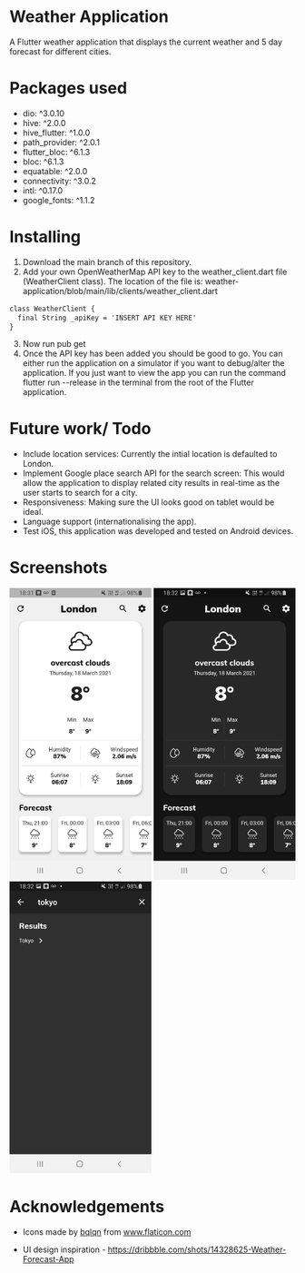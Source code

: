 # Weather Application
A Flutter weather application that displays the current weather and 5 day forecast for different cities.

# Packages used
  - dio: ^3.0.10
  - hive: ^2.0.0
  - hive_flutter: ^1.0.0
  - path_provider: ^2.0.1
  - flutter_bloc: ^6.1.3
  - bloc: ^6.1.3
  - equatable: ^2.0.0
  - connectivity: ^3.0.2
  - intl: ^0.17.0
  - google_fonts: ^1.1.2

# Installing 
1. Download the main branch of this repository.
2. Add your own OpenWeatherMap API key to the weather_client.dart file (WeatherClient class). The location of the file is: weather-application/blob/main/lib/clients/weather_client.dart
```
class WeatherClient {
  final String _apiKey = 'INSERT API KEY HERE'
}
```
3. Now run pub get
4. Once the API key has been added you should be good to go. You can either run the application on a simulator if you want to debug/alter the application. If you just want to view the app you can run the command flutter run --release in the terminal from the root of the Flutter application.

# Future work/ Todo
 - Include location services: Currently the intial location is defaulted to London.
 - Implement Google place search API for the search screen: This would allow the application to display related city results in real-time as the user starts to search for a city.
 - Responsiveness: Making sure the UI looks good on tablet would be ideal. 
 - Language support (internationalising the app).
 - Test iOS, this application was developed and tested on Android devices.

# Screenshots
<img src="./screenshots/Screenshot_1.jpg" alt="drawing" width="250"/>
<img src="./screenshots/screenshot_2.jpg" alt="drawing" width="250"/>
<img src="./screenshots/Screenshot_3.jpg" alt="drawing" width="250"/>

# Acknowledgements 
- <div>Icons made by <a href="https://www.flaticon.com/authors/bqlqn" title="bqlqn">bqlqn</a> from <a href="https://www.flaticon.com/" title="Flaticon">www.flaticon.com</a></div>

- UI design inspiration - https://dribbble.com/shots/14328625-Weather-Forecast-App
